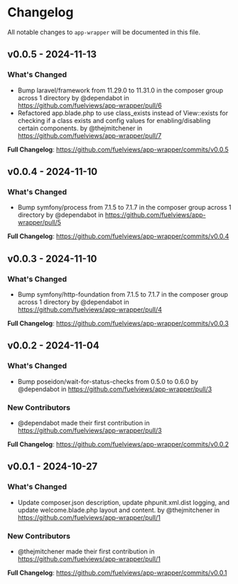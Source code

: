 # Changelog

All notable changes to `app-wrapper` will be documented in this file.

## v0.0.5 - 2024-11-13

### What's Changed

* Bump laravel/framework from 11.29.0 to 11.31.0 in the composer group across 1 directory by @dependabot in https://github.com/fuelviews/app-wrapper/pull/6
* Refactored app.blade.php to use class_exists instead of View::exists for checking if a class exists and config values for enabling/disabling certain components. by @thejmitchener in https://github.com/fuelviews/app-wrapper/pull/7

**Full Changelog**: https://github.com/fuelviews/app-wrapper/commits/v0.0.5

## v0.0.4 - 2024-11-10

### What's Changed

* Bump symfony/process from 7.1.5 to 7.1.7 in the composer group across 1 directory by @dependabot in https://github.com/fuelviews/app-wrapper/pull/5

**Full Changelog**: https://github.com/fuelviews/app-wrapper/commits/v0.0.4

## v0.0.3 - 2024-11-10

### What's Changed

* Bump symfony/http-foundation from 7.1.5 to 7.1.7 in the composer group across 1 directory by @dependabot in https://github.com/fuelviews/app-wrapper/pull/4

**Full Changelog**: https://github.com/fuelviews/app-wrapper/commits/v0.0.3

## v0.0.2 - 2024-11-04

### What's Changed

* Bump poseidon/wait-for-status-checks from 0.5.0 to 0.6.0 by @dependabot in https://github.com/fuelviews/app-wrapper/pull/3

### New Contributors

* @dependabot made their first contribution in https://github.com/fuelviews/app-wrapper/pull/3

**Full Changelog**: https://github.com/fuelviews/app-wrapper/commits/v0.0.2

## v0.0.1 - 2024-10-27

### What's Changed

* Update composer.json description, update phpunit.xml.dist logging, and update welcome.blade.php layout and content. by @thejmitchener in https://github.com/fuelviews/app-wrapper/pull/1

### New Contributors

* @thejmitchener made their first contribution in https://github.com/fuelviews/app-wrapper/pull/1

**Full Changelog**: https://github.com/fuelviews/app-wrapper/commits/v0.0.1
